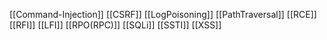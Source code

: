 [[Command-Injection]]
[[CSRF]]
[[LogPoisoning]]
[[PathTraversal]]
[[RCE]]
[[RFI]]
[[LFI]]
[[RPO(RPC)]]
[[SQLi]]
[[SSTI]]
[[XSS]]
